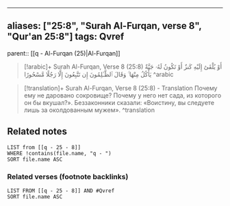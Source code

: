 
---
aliases: ["25:8", "Surah Al-Furqan, verse 8", "Qur'an 25:8"]
tags: Qvref
---

parent:: [[q - Al-Furqan (25)|Al-Furqan]]

> [!arabic]+ Surah Al-Furqan, Verse 8 (25:8)
> <span class="quran-arabic">أَوْ يُلْقَىٰٓ إِلَيْهِ كَنزٌ أَوْ تَكُونُ لَهُۥ جَنَّةٌ يَأْكُلُ مِنْهَا ۚ وَقَالَ ٱلظَّـٰلِمُونَ إِن تَتَّبِعُونَ إِلَّا رَجُلًا مَّسْحُورًا</span>
^arabic

> [!translation]+ Surah Al-Furqan, Verse 8 (25:8) - Translation
> Почему ему не даровано сокровище? Почему у него нет сада, из которого он бы вкушал?». Беззаконники сказали: «Воистину, вы следуете лишь за околдованным мужем».
^translation



## Related notes
```dataview
LIST from [[q - 25 - 8]]
WHERE !contains(file.name, "q - ")
SORT file.name ASC
```

### Related verses (footnote backlinks)
```dataview
LIST FROM [[q - 25 - 8]] AND #Qvref
SORT file.name ASC
```

